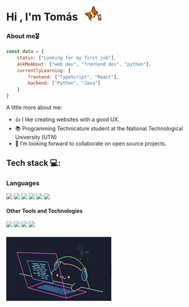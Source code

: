 ### <h1><b>Hi , I'm Tomás </b><img src="hi.gif" width="70"></h1>

### About me🎖️ 

```javascript
const data = {
    status: ["Looking for my first job"],
    askMeAbout: ["web dev", "frontend dev", "python"],
    currentlyLearning: {
        frontend: ["TypeScript", "React"],
        backend: ["Python", "Java"]
    }
}
```

<p>A little more about me:</p>

- 👍 I like creating websites with a good UX.
- 📚 Programming Technicature student at the National Technological University (UTN)
- 🤝 I’m looking forward to collaborate on open source projects.
## Tech stack 💻:

### Languages 
<span> 
  <img src="https://img.shields.io/badge/HTML5-E34F26?style=for-the-badge&logo=html5&logoColor=white">
  <img src="https://img.shields.io/badge/CSS3-1572B6?style=for-the-badge&logo=css3&logoColor=white">
  <img src="https://img.shields.io/badge/SASS-hotpink.svg?style=for-the-badge&logo=SASS&logoColor=white">
  <img src="https://img.shields.io/badge/JavaScript-F7DF1E?style=for-the-badge&logo=javascript&logoColor=black">
  <img src="https://img.shields.io/badge/python-3670A0?style=for-the-badge&logo=python&logoColor=ffdd54">
  <img src= "https://img.shields.io/badge/typescript-%23007ACC.svg?style=for-the-badge&logo=typescript&logoColor=white">
  

</span>

<h4> Other Tools and Technologies </h4>
<span>
  <img src="https://img.shields.io/badge/Git-F05032?style=for-the-badge&logo=git&logoColor=white">
  <img src="https://img.shields.io/badge/Notion-%23000000.svg?style=for-the-badge&logo=notion&logoColor=white">
  <img src="https://img.shields.io/badge/Linux%20Mint-87CF3E?style=for-the-badge&logo=Linux%20Mint&logoColor=white">
  <img src="https://img.shields.io/badge/markdown-%23000000.svg?style=for-the-badge&logo=markdown&logoColor=white">
</span>


### <img align="center" top="500" height="170" width="280" alt="GIF" src="https://github.com/SophieNguyen113/SophieNguyen113/blob/main/Sophie%20Nguyen%20-%20CatCat.gif">
  



